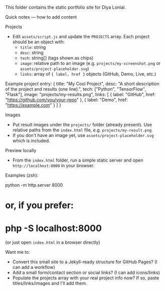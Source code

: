 This folder contains the static portfolio site for Diya Lonial.

Quick notes — how to add content

Projects
- Edit `assets/script.js` and update the `PROJECTS` array. Each project should be an object with:
  - `title`: string
  - `desc`: string
  - `tech`: string[] (tags shown as chips)
  - `image`: relative path to an image (e.g. `projects/my-screenshot.png` or `assets/project-placeholder.svg`)
  - `links`: array of `{ label, href }` objects (GitHub, Demo, Live, etc.)

Example project entry:
{
  title: "My Cool Project",
  desc: "A short description of the project and results (one line).",
  tech: ["Python", "TensorFlow", "Flask"],
  image: "projects/my-results.png",
  links: [
    { label: "GitHub", href: "https://github.com/you/your-repo" },
    { label: "Demo", href: "https://example.com" }
  ]
}

Images
- Put result images under the `projects/` folder (already present). Use relative paths from the `index.html` file, e.g. `projects/my-result.png`.
- If you don't have an image yet, use `assets/project-placeholder.svg` which is included.

Preview locally
- From the `index.html` folder, run a simple static server and open `http://localhost:8000` in your browser.

Examples (zsh):

python -m http.server 8000
# or, if you prefer:
# php -S localhost:8000

(or just open `index.html` in a browser directly)

Want me to:
- Convert this small site to a Jekyll-ready structure for GitHub Pages? (I can add a workflow)
- Add a small form/contact section or social links? (I can add icons/links)
- Populate the projects array with your real project info now? If so, paste titles/links/images and I'll add them.
